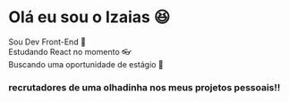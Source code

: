 # Olá eu sou o Izaias 😆<br>
Sou Dev Front-End 🎉<br>
Estudando React no momento 👓<br>
Buscando uma oportunidade de estágio 🎈

<h3>
  recrutadores de uma olhadinha nos meus projetos pessoais!!
</h3>
     
